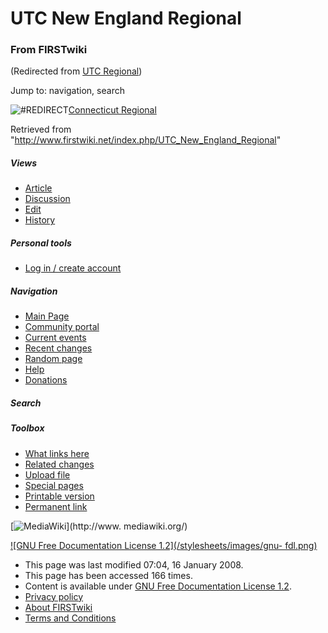 # UTC New England Regional

### From FIRSTwiki

(Redirected from [UTC Regional](/index.php?title=UTC_Regional&redirect=no "UTC
Regional" ))

Jump to: navigation, search

![#REDIRECT](/skins/common/images/redirectltr.png)[Connecticut
Regional](/index.php/Connecticut_Regional "Connecticut Regional" )

Retrieved from "<http://www.firstwiki.net/index.php/UTC_New_England_Regional>"

##### Views

  * [Article](/index.php/UTC_New_England_Regional)
  * [Discussion](/index.php?title=Talk:UTC_New_England_Regional&action=edit)
  * [Edit](/index.php?title=UTC_New_England_Regional&action=edit)
  * [History](/index.php?title=UTC_New_England_Regional&action=history)

##### Personal tools

  * [Log in / create account](/index.php?title=Special:Userlogin&returnto=UTC_New_England_Regional)

[](/index.php/Main_Page "Main Page" )

##### Navigation

  * [Main Page](/index.php/Main_Page)
  * [Community portal](/index.php/FIRSTwiki:Community_portal)
  * [Current events](/index.php/Current_events)
  * [Recent changes](/index.php/Special:Recentchanges)
  * [Random page](/index.php/Special:Random)
  * [Help](/index.php/Help:Contents)
  * [Donations](/index.php/FIRSTwiki:Site_support)

##### Search



##### Toolbox

  * [What links here](/index.php/Special:Whatlinkshere/UTC_New_England_Regional)
  * [Related changes](/index.php/Special:Recentchangeslinked/UTC_New_England_Regional)
  * [Upload file](/index.php/Special:Upload)
  * [Special pages](/index.php/Special:Specialpages)
  * [Printable version](/index.php?title=UTC_New_England_Regional&printable=yes)
  * [Permanent link](/index.php?title=UTC_New_England_Regional&oldid=65060)

[![MediaWiki](/skins/common/images/poweredby_mediawiki_88x31.png)](http://www.
mediawiki.org/)

[![GNU Free Documentation License 1.2](/stylesheets/images/gnu-
fdl.png)](http://www.gnu.org/copyleft/fdl.html)

  * This page was last modified 07:04, 16 January 2008.
  * This page has been accessed 166 times.
  * Content is available under [GNU Free Documentation License 1.2](http://www.gnu.org/copyleft/fdl.html "http://www.gnu.org/copyleft/fdl.html" ).
  * [Privacy policy](/index.php/FIRSTwiki:Privacy_policy "FIRSTwiki:Privacy policy" )
  * [About FIRSTwiki](/index.php/FIRSTwiki:About "FIRSTwiki:About" )
  * [Terms and Conditions](/index.php/FIRSTwiki:Terms_and_conditions "FIRSTwiki:Terms and conditions" )

